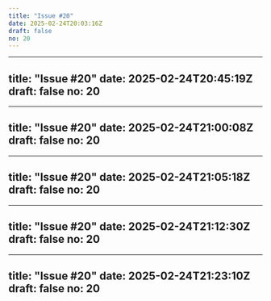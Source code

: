 ```yaml
---
title: "Issue #20"
date: 2025-02-24T20:03:16Z
draft: false
no: 20
---
```

---
title: "Issue #20"
date: 2025-02-24T20:45:19Z
draft: false
no: 20
---
---
title: "Issue #20"
date: 2025-02-24T21:00:08Z
draft: false
no: 20
---
---
title: "Issue #20"
date: 2025-02-24T21:05:18Z
draft: false
no: 20
---
---
title: "Issue #20"
date: 2025-02-24T21:12:30Z
draft: false
no: 20
---
---
title: "Issue #20"
date: 2025-02-24T21:23:10Z
draft: false
no: 20
---
